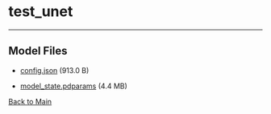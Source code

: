 
# test_unet
---



## Model Files

- [config.json](https://paddlenlp.bj.bcebos.com/models/community/diffusers/consistency-models-test/test_unet/config.json) (913.0 B)

- [model_state.pdparams](https://paddlenlp.bj.bcebos.com/models/community/diffusers/consistency-models-test/test_unet/model_state.pdparams) (4.4 MB)


[Back to Main](../../../)